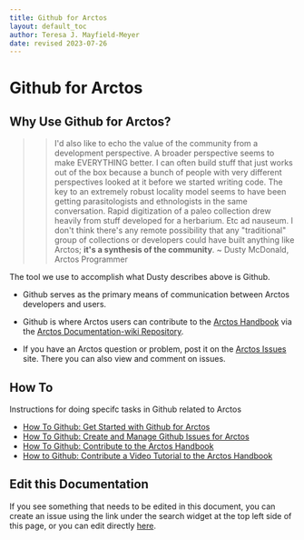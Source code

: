 ```yaml
---
title: Github for Arctos
layout: default_toc
author: Teresa J. Mayfield-Meyer
date: revised 2023-07-26
---
```


# Github for Arctos

## Why Use Github for Arctos?

>>I'd also like to echo the value of the community from a development perspective. A broader perspective seems to make EVERYTHING better. I can often build stuff that just works out of the box because a bunch of people with very different perspectives looked at it before we started writing code. The key to an extremely robust locality model seems to have been getting parasitologists and ethnologists in the same conversation. Rapid digitization of a paleo collection drew heavily from stuff developed for a herbarium. Etc ad nauseum. I don't think there's any remote possibility that any "traditional" group of collections or developers could have built anything like Arctos; **it's a synthesis of the community**. ~ Dusty McDonald, Arctos Programmer

The tool we use to accomplish what Dusty describes above is Github.

* Github serves as the primary means of communication between Arctos developers and users.

* Github is where Arctos users can contribute to the [Arctos Handbook](http://handbook.arctosdb.org/) via the [Arctos Documentation-wiki Repository](https://arctosdb.Github.io/documentation-wiki/). 

* If you have an Arctos question or problem, post it on the [Arctos Issues](https://Github.com/ArctosDB/arctos/issues) site. There you can also view and comment on issues.

## How To
Instructions for doing specifc tasks in Github related to Arctos

* [How To Github: Get Started with Github for Arctos](https://handbook.arctosdb.org/how_to/How-to-Use-Github-for-Arctos.html)
* [How To Github: Create and Manage Github Issues for Arctos](https://handbook.arctosdb.org/how_to/How-to-Use-Issues-in-Arctos.html)
* [How To Github: Contribute to the Arctos Handbook](https://handbook.arctosdb.org/how_to/How-to-Contribute-Content-to-Arctos-Handbook.markdown)
* [How to Github: Contribute a Video Tutorial to the Arctos Handbook](https://handbook.arctosdb.org/how_to/How-To-Contribute-a-Video-Tutorial.html)

## Edit this Documentation

If you see something that needs to be edited in this document, you can create an issue using the link under the search widget at the top left side of this page, or you can edit directly [here](https://Github.com/ArctosDB/documentation-wiki/edit/gh-pages/_documentation/github.markdown).

